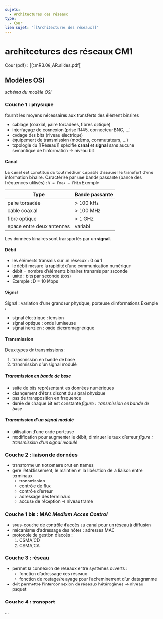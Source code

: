 ```yaml
---
sujets:
  - Architectures des réseaux
type:
  - Cour
lien sujet: "[[Architectures des réseaux]]"
---
```

# architectures des réseaux CM1
Cour (pdf) : [[cmR3.06_AR.slides.pdf]]
## Modèles OSI
*schéma du modèle OSI*
### Couche 1 : physique
fournit les moyens nécessaires aux transferts des élément binaires 
- câblage (coaxial, paire torsadées, fibres optique)
- interfaçage de connexion (prise RJ45, connecteur BNC, ...)
- codage des bits (niveau électrique)
- équipement de transmission (modems, commutateurs, ...)
- topologie du [[Réseau]]
spécifie **canal** et **signal** sans aucune sémantique de l’information -> niveau bit
#### Canal
Le canal est constitué de tout médium capable d’assurer le transfert d’une information binaire. Caractérisé par une bande passante (bande des fréquences utilisés) : `W = Fmax − FMin`
Exemple

| Type                      | Bande passante |
| ------------------------- | -------------- |
| paire torsadée            | > 100 kHz      |
| cable coaxial             | > 100 MHz      |
| fibre optique             | > 1 GHz        |
| epace entre deux antennes | variabl        |
Les données binaires sont transportés par un **signal**.

#### Débit
- les éléments transmis sur un réseaux : 0 ou 1 
- le débit mesure la rapidité d’une communication numérique 
- débit = nombre d’éléments binaires transmis par seconde
- unité : bits par seconde (bps)
- Exemple : D = 10 Mbps

#### Signal
Signal : variation d’une grandeur physique, porteuse d’informations
Exemple : 
- signal électrique : tension
- signal optique : onde lumineuse
- signal hertzien : onde électromagnétique

#### Transmission
Deux types de transmissions : 
1. transmission en bande de base 
2. transmission d’un signal modulé

##### Transmission en bande de base
- suite de bits représentant les données numériques
- changement d’états discret du signal physique
- pas de transposition en fréquence
- durée de chaque bit est constante
*figure : transmission en bande de base*

##### Transmission d'un signal modulé
- utilisation d’une onde porteuse 
- modification pour augmenter le débit, diminuer le taux d’erreur
*figure : transmission d'un signal modulé*

### Couche 2 : liaison de données
- transforme un flot binaire brut en trames 
- gère l’établissement, le maintien et la libération de la liaison entre terminaux
	- transmission
	- contrôle de flux
	- contrôle d’erreur
	- adressage des terminaux
	- accusé de réception
-> niveau trame

### Couche 1 bis : MAC *Medium Acces Control*
- sous-couche de contrôle d’accès au canal pour un réseau à diffusion
- mécanisme d’adressage des hôtes : adresses MAC
- protocole de gestion d’accès : 
	1. CSMA/CD
	2. CSMA/CA

### Couche 3 : réseau
- permet la connexion de réseaux entre systèmes ouverts :
	- fonction d’adressage des réseaux
	- fonction de routage/relayage pour l’acheminement d’un datagramme
- doit permettre l’interconnexion de réseaux hétérogènes
-> niveau paquet

### Couche 4 : transport
...